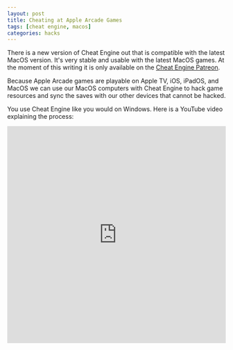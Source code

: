 ```yaml
---
layout: post
title: Cheating at Apple Arcade Games
tags: [cheat engine, macos]
categories: hacks
---
```


There is a new version of Cheat Engine out that is compatible with the latest MacOS version. It's very stable and usable with the latest MacOS games. At the moment of this writing it is only available on the <a href="https://www.patreon.com/cheatengine" target="_blank" rel="noopener">Cheat Engine Patreon</a>.

Because Apple Arcade games are playable on Apple TV, iOS, iPadOS, and MacOS we can use our MacOS computers with Cheat Engine to hack game resources and sync the saves with our other devices that cannot be hacked.

You use Cheat Engine like you would on Windows. Here is a YouTube video explaining the process:

<iframe src="https://www.youtube.com/embed/3GfSLo14a2c" style="width:100%;min-height:500px;" frameborder="0" allow="accelerometer; autoplay; encrypted-media; gyroscope; picture-in-picture" allowfullscreen></iframe>
